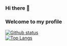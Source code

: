 ### Hi there 👋
### Welcome to my profile
[![Github status](https://github-readme-stats.vercel.app/api?username=maiconspa&show_icons=true)](https://github.com/anuraghazra/github-readme-stats)
<br/>[![Top Langs](https://github-readme-stats.vercel.app/api/top-langs/?username=maiconspa&layout=compact)](https://github.com/anuraghazra/github-readme-stats)
<!--
**maiconspa/maiconspa** is a ✨ _special_ ✨ repository because its `README.md` (this file) appears on your GitHub profile.

Here are some ideas to get you started:

- 🔭 I’m currently working on ...
- 🌱 I’m currently learning ...
- 👯 I’m looking to collaborate on ...
- 🤔 I’m looking for help with ...
- 💬 Ask me about ...
- 📫 How to reach me: ...
- 😄 Pronouns: ...
- ⚡ Fun fact: ...
-->
